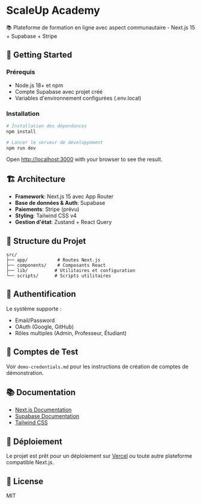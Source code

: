# ScaleUp Academy

📚 Plateforme de formation en ligne avec aspect communautaire - Next.js 15 + Supabase + Stripe

## 🚀 Getting Started

### Prérequis
- Node.js 18+ et npm
- Compte Supabase avec projet créé
- Variables d'environnement configurées (.env.local)

### Installation

```bash
# Installation des dépendances
npm install

# Lancer le serveur de développement
npm run dev
```

Open [http://localhost:3000](http://localhost:3000) with your browser to see the result.

## 🏗️ Architecture

- **Framework**: Next.js 15 avec App Router
- **Base de données & Auth**: Supabase
- **Paiements**: Stripe (prévu)
- **Styling**: Tailwind CSS v4
- **Gestion d'état**: Zustand + React Query

## 📁 Structure du Projet

```
src/
├── app/           # Routes Next.js
├── components/    # Composants React
├── lib/          # Utilitaires et configuration
└── scripts/      # Scripts utilitaires
```

## 🔐 Authentification

Le système supporte :
- Email/Password
- OAuth (Google, GitHub)
- Rôles multiples (Admin, Professeur, Étudiant)

## 🧪 Comptes de Test

Voir `demo-credentials.md` pour les instructions de création de comptes de démonstration.

## 📚 Documentation

- [Next.js Documentation](https://nextjs.org/docs)
- [Supabase Documentation](https://supabase.com/docs)
- [Tailwind CSS](https://tailwindcss.com/docs)

## 🚀 Déploiement

Le projet est prêt pour un déploiement sur [Vercel](https://vercel.com) ou toute autre plateforme compatible Next.js.

## 📝 License

MIT
